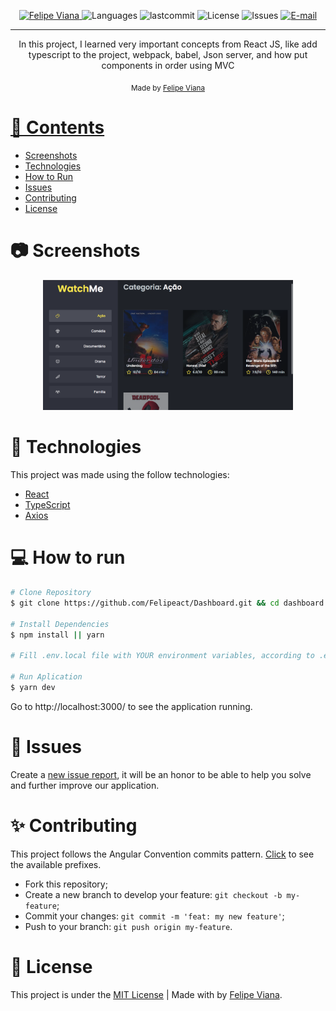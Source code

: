 <p align="center">
   <a href="https://www.linkedin.com/in/felipe-viana/">
      <img alt="Felipe Viana" src="https://img.shields.io/badge/-felipeviana-5965e0?style=flat&logo=Linkedin&logoColor=white" />
   </a>
  <img alt="Languages" src="https://img.shields.io/github/languages/count/felipeact/WatchMe?color=%235963C5" />
  <img alt="lastcommit" src="https://img.shields.io/github/last-commit/felipeact/WatchMe?color=%235761C3" />
  <img alt="License" src="https://img.shields.io/github/license/felipeact/WatchMe?color=%235E69D7" />
  <img alt="Issues" src="https://img.shields.io/github/issues/felipeact/WatchMe?color=%235965E0">
  <a href="mailto:felipetiburcioviana@gmail.com">
   <img alt="E-mail" src="https://img.shields.io/badge/-felipetiburcioviana%40gmail.com-%23525DCB" />
  </a>
</p>

<!-- <p align="center">
  📰 WatchMe is a blog where you can stay on top of the latest WatchMe.
</p> -->

<hr />

<p align="center">In this project, I learned very important concepts from React JS, like add typescript to the project, webpack, babel, Json server, and how put components in order using MVC
</p>

<div align="center">
  <sub> Made by
    <a href="https://github.com/felipeact">Felipe Viana 
  </sub>
</div>

# 📌 Contents

* [Screenshots](#camera-screenshot)
* [Technologies](#rocket-technologies)
* [How to Run](#computer-how-to-run)
* [Issues](#bug-issues)
* [Contributing](#sparkles-issues)
* [License](#page_facing_up-license)

# :camera: Screenshots
<div align="center">
   <img src="./.github/watchme.png" width="400px">
   
</div>

# :rocket: Technologies
This project was made using the follow technologies:

* [React](https://reactjs.org/)
* [TypeScript](https://www.typescriptlang.org/)
* [Axios](https://github.com/axios/axios)

# :computer: How to run

```bash
# Clone Repository
$ git clone https://github.com/Felipeact/Dashboard.git && cd dashboard

# Install Dependencies
$ npm install || yarn 

# Fill .env.local file with YOUR environment variables, according to .env.example file.

# Run Aplication
$ yarn dev
```
Go to http://localhost:3000/ to see the application running.

# :bug: Issues

Create a <a href="https://github.com/Felipeact/Dashboard.git/issues">new issue report</a>, it will be an honor to be able to help you solve and further improve our application.

# :sparkles: Contributing

This project follows the Angular Convention commits pattern. [Click](./commitlint.config.js) to see the available prefixes.

- Fork this repository;
- Create a new branch to develop your feature: `git checkout -b my-feature`;
- Commit your changes: `git commit -m 'feat: my new feature'`;
- Push to your branch: `git push origin my-feature`.

# :page_facing_up: License

This project is under the [MIT License](./LICENSE) |
Made with by [Felipe Viana](https://www.linkedin.com/in/felipe-viana/).
